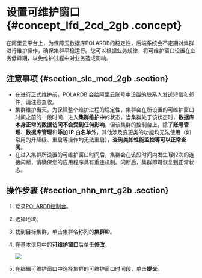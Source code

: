 # 设置可维护窗口 {#concept_lfd_2cd_2gb .concept}

在阿里云平台上，为保障云数据库POLARDB的稳定性，后端系统会不定期对集群进行维护操作，确保集群平稳运行。您可以根据业务规律，将可维护窗口设置在业务低峰期，以免维护过程中对业务造成影响。

## 注意事项 {#section_slc_mcd_2gb .section}

-   在进行正式维护前，POLARDB 会给阿里云账号中设置的联系人发送短信和邮件，请注意查收。
-   集群维护当天，为保障整个维护过程的稳定性，集群会在所设置的可维护窗口时间之前的一段时间，进入**集群维护中**的状态，当集群处于该状态时，**数据库本身正常的数据访问不会受到任何影响**，但该集群的控制台上，除了**账号管理**、**数据库管理**和**添加 IP 白名单**外，其他涉及变更类的功能均无法使用（如常用的升降级、重启等操作均无法重启），**查询类如性能监控等可以正常查阅**。
-   在进入集群所设置的可维护窗口时间后，集群会在该段时间内发生1到2次的连接闪断，请确保您的应用程序具有重连机制。闪断后，集群即可恢复到正常状态。

## 操作步骤 {#section_nhn_mrt_g2b .section}

1.  登录[POLARDB控制台](https://polardb.console.aliyun.com)。
2.  选择地域。
3.  找到目标集群，单击集群名称列的**集群ID**。
4.  在基本信息中的**可维护窗口**后单击**修改**。

    ![](http://static-aliyun-doc.oss-cn-hangzhou.aliyuncs.com/assets/img/80668/154530013234528_zh-CN.png)

5.  在编辑可维护窗口中选择集群的可维护窗口时间段，单击**提交**。

